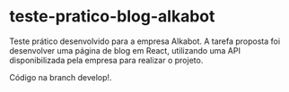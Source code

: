 # teste-pratico-blog-alkabot

<p> Teste prático desenvolvido para a empresa Alkabot. A tarefa proposta foi desenvolver uma página de blog em React, utilizando uma API disponibilizada pela empresa para realizar o projeto. </p>

<p> Código na branch develop!. </p>
